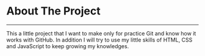 # About The Project
<hr>

This a little project that I want to make only for practice Git and know how it works with GitHub. In addition I will try to use my little skills of HTML, CSS and JavaScript to keep growing my knowledges.